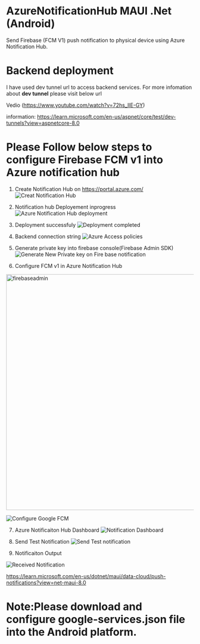 # AzureNotificationHub MAUI .Net (Android)
Send Firebase (FCM V1) push notification to physical device using Azure Notification Hub.

# Backend deployment 
I have used dev tunnel url to access backend services. 
For more infomation about **dev tunnel** please visit below url

Vedio (https://www.youtube.com/watch?v=72hs_IlE-GY)

information: https://learn.microsoft.com/en-us/aspnet/core/test/dev-tunnels?view=aspnetcore-8.0

# Please Follow below steps to configure Firebase FCM v1 into Azure notification hub
1) Create Notification Hub on https://portal.azure.com/
![Creat Notification Hub](https://github.com/user-attachments/assets/5a4bc557-5087-4f53-aa67-cc59eddf5b13)

2) Notification hub Deployement inprogress
   ![Azure Notification Hub deployment](https://github.com/user-attachments/assets/528eb618-3505-45af-9304-04dc72aeea05)

3) Deployment successfuly
   ![Deployment completed](https://github.com/user-attachments/assets/4b510ff7-95e7-4701-86af-fbf568aa8741)
4) Backend connection string
![Azure Access policies](https://github.com/user-attachments/assets/e66c4465-2d48-49d8-84b3-87a497faa76d)

5) Generate private key into firebase console(Firebase Admin SDK)
![Generate New Private key on Fire base notification](https://github.com/user-attachments/assets/42b5ab8a-6b8b-400b-9df2-b2f5882eb5dd)

6) Configure FCM v1 in Azure Notification Hub
<img width="632" alt="firebaseadmin" src="https://github.com/user-attachments/assets/ff9661bc-f5bd-4076-a5bc-8a2c803cab52">

![Configure Google FCM](https://github.com/user-attachments/assets/116e1227-7cc5-4b99-9981-8108f956d447)

7) Azure Notificaiton Hub Dashboard
![Notification Dashboard](https://github.com/user-attachments/assets/f6f73419-ba7f-4e94-9df9-b2ea64b3a6b6)

8) Send Test Notification
![Send Test notification](https://github.com/user-attachments/assets/2b9f6c38-48df-43ef-8b22-8368ee1842cd)

9) Notificaiton Output

![Received Notification](https://github.com/user-attachments/assets/2958fa22-0d42-4ebf-a12b-de790469ba26)

https://learn.microsoft.com/en-us/dotnet/maui/data-cloud/push-notifications?view=net-maui-8.0

# Note:Please download and configure google-services.json file into the Android platform.
